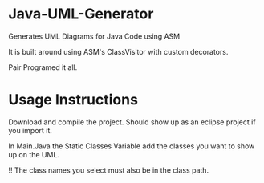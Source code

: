 # Java-UML-Generator
Generates UML Diagrams for Java Code using ASM

It is built around using ASM's ClassVisitor with custom decorators.

Pair Programed it all.

# Usage Instructions

Download and compile the project. Should show up as an eclipse project if you import it.

In Main.Java the Static Classes Variable add the classes you want to show up on the UML.

!! The class names you select must also be in the class path.
